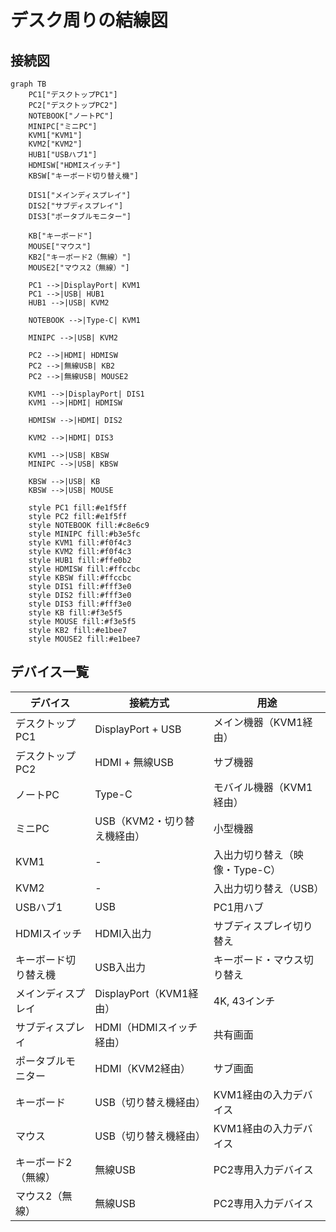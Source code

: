 # デスク周りの結線図

## 接続図

```mermaid
graph TB
    PC1["デスクトップPC1"]
    PC2["デスクトップPC2"]
    NOTEBOOK["ノートPC"]
    MINIPC["ミニPC"]
    KVM1["KVM1"]
    KVM2["KVM2"]
    HUB1["USBハブ1"]
    HDMISW["HDMIスイッチ"]
    KBSW["キーボード切り替え機"]

    DIS1["メインディスプレイ"]
    DIS2["サブディスプレイ"]
    DIS3["ポータブルモニター"]

    KB["キーボード"]
    MOUSE["マウス"]
    KB2["キーボード2（無線）"]
    MOUSE2["マウス2（無線）"]

    PC1 -->|DisplayPort| KVM1
    PC1 -->|USB| HUB1
    HUB1 -->|USB| KVM2

    NOTEBOOK -->|Type-C| KVM1

    MINIPC -->|USB| KVM2

    PC2 -->|HDMI| HDMISW
    PC2 -->|無線USB| KB2
    PC2 -->|無線USB| MOUSE2

    KVM1 -->|DisplayPort| DIS1
    KVM1 -->|HDMI| HDMISW

    HDMISW -->|HDMI| DIS2

    KVM2 -->|HDMI| DIS3

    KVM1 -->|USB| KBSW
    MINIPC -->|USB| KBSW

    KBSW -->|USB| KB
    KBSW -->|USB| MOUSE

    style PC1 fill:#e1f5ff
    style PC2 fill:#e1f5ff
    style NOTEBOOK fill:#c8e6c9
    style MINIPC fill:#b3e5fc
    style KVM1 fill:#f0f4c3
    style KVM2 fill:#f0f4c3
    style HUB1 fill:#ffe0b2
    style HDMISW fill:#ffccbc
    style KBSW fill:#ffccbc
    style DIS1 fill:#fff3e0
    style DIS2 fill:#fff3e0
    style DIS3 fill:#fff3e0
    style KB fill:#f3e5f5
    style MOUSE fill:#f3e5f5
    style KB2 fill:#e1bee7
    style MOUSE2 fill:#e1bee7
```

## デバイス一覧

| デバイス | 接続方式 | 用途 |
|---------|--------|------|
| デスクトップPC1 | DisplayPort + USB | メイン機器（KVM1経由） |
| デスクトップPC2 | HDMI + 無線USB | サブ機器 |
| ノートPC | Type-C | モバイル機器（KVM1経由） |
| ミニPC | USB（KVM2・切り替え機経由） | 小型機器 |
| KVM1 | - | 入出力切り替え（映像・Type-C） |
| KVM2 | - | 入出力切り替え（USB） |
| USBハブ1 | USB | PC1用ハブ |
| HDMIスイッチ | HDMI入出力 | サブディスプレイ切り替え |
| キーボード切り替え機 | USB入出力 | キーボード・マウス切り替え |
| メインディスプレイ | DisplayPort（KVM1経由） | 4K, 43インチ |
| サブディスプレイ | HDMI（HDMIスイッチ経由） | 共有画面 |
| ポータブルモニター | HDMI（KVM2経由） | サブ画面 |
| キーボード | USB（切り替え機経由） | KVM1経由の入力デバイス |
| マウス | USB（切り替え機経由） | KVM1経由の入力デバイス |
| キーボード2（無線） | 無線USB | PC2専用入力デバイス |
| マウス2（無線） | 無線USB | PC2専用入力デバイス |
